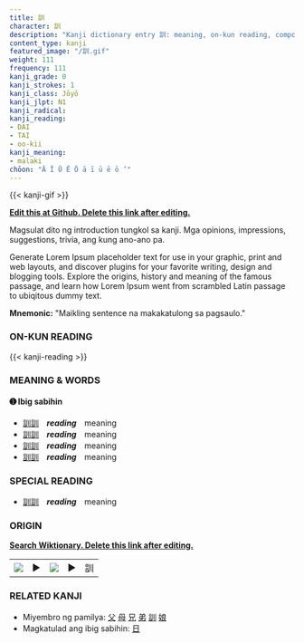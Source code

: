 ```yaml
---
title: 訓
character: 訓
description: "Kanji dictionary entry 訓: meaning, on-kun reading, compounds, origin, related kanji"
content_type: kanji
featured_image: "/訓.gif"
weight: 111
frequency: 111
kanji_grade: 0
kanji_strokes: 1
kanji_class: Jōyō
kanji_jlpt: N1
kanji_radical: 
kanji_reading: 
- DAI
- TAI
- oo-kii
kanji_meaning:
- malaki
chōon: "Ā Ī Ū Ē Ō ā ī ū ē ō ’"
---
```

[//]: # (Don't edit the line below. Kanji animated GIF code is automatically generated.)
{{< kanji-gif >}}

[//]: # (Edit below this line.)

**[Edit this at Github. Delete this link after editing.](https://github.com/tim0g/tim/tree/main/content/kanji/訓/index.md)**

Magsulat dito ng introduction tungkol sa kanji. Mga opinions, impressions, suggestions, trivia, ang kung ano-ano pa.

Generate Lorem Ipsum placeholder text for use in your graphic, print and web layouts, and discover plugins for your favorite writing, design and blogging tools. Explore the origins, history and meaning of the famous passage, and learn how Lorem Ipsum went from scrambled Latin passage to ubiqitous dummy text.
 
**Mnemonic:** "Maikling sentence na makakatulong sa pagsaulo."

### ON-KUN READING

[//]: # (Don't edit the line below. ON-KUN READING code is automatically generated.)
{{< kanji-reading >}}

### MEANING & WORDS

#### ➊ **Ibig sabihin**
  - [訓](../訓)[訓](../訓)　***reading***　meaning
  - [訓](../訓)[訓](../訓)　***reading***　meaning
  - [訓](../訓)[訓](../訓)　***reading***　meaning
  - [訓](../訓)[訓](../訓)　***reading***　meaning

### SPECIAL READING
  - [訓](../訓)[訓](../訓)　***reading***　meaning

### ORIGIN

**[Search Wiktionary. Delete this link after editing.](https://wiktionary.org/wiki/訓)**
<table class="kanji-table"><tr><td>
<img src="60px-訓-bronze.svg.png">
</td><td>▶</td><td>
<img src="60px-訓-oracle.svg.png">
</td><td>▶</td>
<td class="kanji-origin">訓</td>
</tr></table>

### RELATED KANJI
- Miyembro ng pamilya: [父](../父) [母](../母) [兄](../兄) [弟](../弟) [訓](../訓) [娘](../娘)
- Magkatulad ang ibig sabihin: [日](../日)
